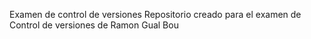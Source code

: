 Examen de control de versiones
Repositorio creado para el examen de Control de versiones de Ramon Gual Bou

